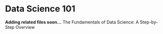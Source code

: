 # Data Science 101
<b> Adding related files soon...</b>
 The Fundamentals of Data Science: A Step-by-Step Overview

